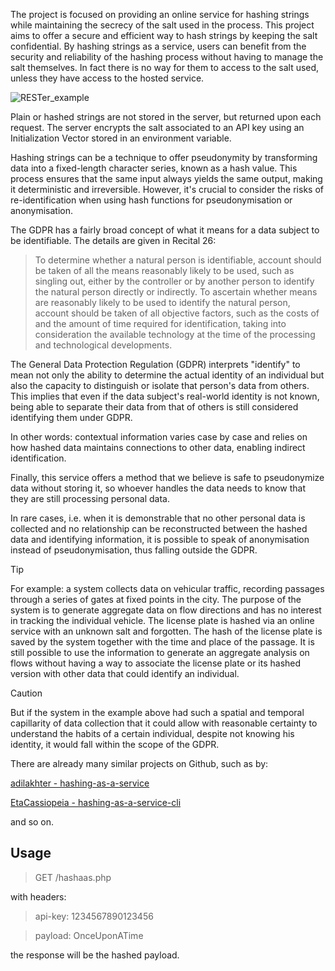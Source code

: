 The project is focused on providing an online service for hashing strings while maintaining the secrecy of the salt used in the process.
This project aims to offer a secure and efficient way to hash strings by keeping the salt confidential.
By hashing strings as a service, users can benefit from the security and reliability of the hashing process without having to manage the salt themselves.
In fact there is no way for them to access to the salt used, unless they have access to the hosted service.

![RESTer_example](https://github.com/aleppax/HashaaS/assets/6873524/19ad9e11-8830-4ab8-b04e-b606a9f55bd7)


Plain or hashed strings are not stored in the server, but returned upon each request. The server encrypts the salt associated to an API key using an Initialization Vector stored in an environment variable.

Hashing strings can be a technique to offer pseudonymity by transforming data into a fixed-length character series, known as a hash value. 
This process ensures that the same input always yields the same output, making it deterministic and irreversible. 
However, it's crucial to consider the risks of re-identification when using hash functions for pseudonymisation or anonymisation.

The GDPR has a fairly broad concept of what it means for a data subject to be identifiable. The details are given in Recital 26:

>  To determine whether a natural person is identifiable, account should be taken of all the means reasonably likely to be used, such as singling out, either by the controller or by another person to identify the natural person directly or indirectly. To ascertain whether means are reasonably likely to be used to identify the natural person, account should be taken of all objective factors, such as the costs of and the amount of time required for identification, taking into consideration the available technology at the time of the processing and technological developments.

The General Data Protection Regulation (GDPR) interprets "identify" to mean not only the ability to determine the actual identity of an individual but also the capacity to distinguish or isolate that person's data from others. 
This implies that even if the data subject's real-world identity is not known, being able to separate their data from that of others is still considered identifying them under GDPR.

In other words: contextual information varies case by case and relies on how hashed data maintains connections to other data, enabling indirect identification.

Finally, this service offers a method that we believe is safe to pseudonymize data without storing it, so whoever handles the data needs to know that they are still processing personal data.

In rare cases, i.e. when it is demonstrable that no other personal data is collected and no relationship can be reconstructed between the hashed data and identifying information, it is possible to speak of anonymisation instead of pseudonymisation, thus falling outside the GDPR.

> [!TIP]
> For example: a system collects data on vehicular traffic, recording passages through a series of gates at fixed points in the city.
> The purpose of the system is to generate aggregate data on flow directions and has no interest in tracking the individual vehicle.
> The license plate is hashed via an online service with an unknown salt and forgotten.
> The hash of the license plate is saved by the system together with the time and place of the passage.
> It is still possible to use the information to generate an aggregate analysis on flows without having a way to associate the license plate or its hashed version with other data that could identify an individual.

> [!CAUTION]
> But if the system in the example above had such a spatial and temporal capillarity of data collection that it could allow with reasonable certainty to understand the habits of a certain individual, despite not knowing his identity, it would fall within the scope of the GDPR.

There are already many similar projects on Github, such as by:

[adilakhter - hashing-as-a-service](https://github.com/adilakhter/hashing-as-a-service)

[EtaCassiopeia - hashing-as-a-service-cli](https://github.com/EtaCassiopeia/hashing-as-a-service-cli)

and so on.

## Usage

> GET /hashaas.php

with headers:

> api-key: 1234567890123456

> payload: OnceUponATime

the response will be the hashed payload.

